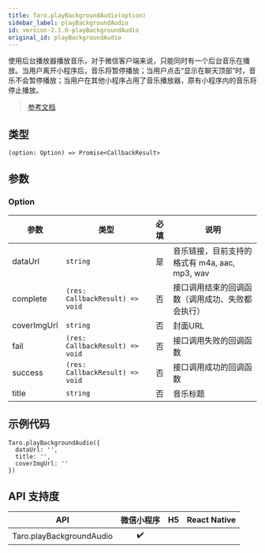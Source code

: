 ```yaml
---
title: Taro.playBackgroundAudio(option)
sidebar_label: playBackgroundAudio
id: version-2.1.0-playBackgroundAudio
original_id: playBackgroundAudio
---
```


使用后台播放器播放音乐，对于微信客户端来说，只能同时有一个后台音乐在播放。当用户离开小程序后，音乐将暂停播放；当用户点击“显示在聊天顶部”时，音乐不会暂停播放；当用户在其他小程序占用了音乐播放器，原有小程序内的音乐将停止播放。

> [参考文档](https://developers.weixin.qq.com/miniprogram/dev/api/media/background-audio/wx.playBackgroundAudio.html)

## 类型

```tsx
(option: Option) => Promise<CallbackResult>
```

## 参数

### Option

<table>
  <thead>
    <tr>
      <th>参数</th>
      <th>类型</th>
      <th style="text-align:center">必填</th>
      <th>说明</th>
    </tr>
  </thead>
  <tbody>
    <tr>
      <td>dataUrl</td>
      <td><code>string</code></td>
      <td style="text-align:center">是</td>
      <td>音乐链接，目前支持的格式有 m4a, aac, mp3, wav</td>
    </tr>
    <tr>
      <td>complete</td>
      <td><code>(res: CallbackResult) =&gt; void</code></td>
      <td style="text-align:center">否</td>
      <td>接口调用结束的回调函数（调用成功、失败都会执行）</td>
    </tr>
    <tr>
      <td>coverImgUrl</td>
      <td><code>string</code></td>
      <td style="text-align:center">否</td>
      <td>封面URL</td>
    </tr>
    <tr>
      <td>fail</td>
      <td><code>(res: CallbackResult) =&gt; void</code></td>
      <td style="text-align:center">否</td>
      <td>接口调用失败的回调函数</td>
    </tr>
    <tr>
      <td>success</td>
      <td><code>(res: CallbackResult) =&gt; void</code></td>
      <td style="text-align:center">否</td>
      <td>接口调用成功的回调函数</td>
    </tr>
    <tr>
      <td>title</td>
      <td><code>string</code></td>
      <td style="text-align:center">否</td>
      <td>音乐标题</td>
    </tr>
  </tbody>
</table>

## 示例代码

```tsx
Taro.playBackgroundAudio({
  dataUrl: '',
  title: '',
  coverImgUrl: ''
})
```

## API 支持度

| API | 微信小程序 | H5 | React Native |
| :---: | :---: | :---: | :---: |
| Taro.playBackgroundAudio | ✔️ |  |  |
